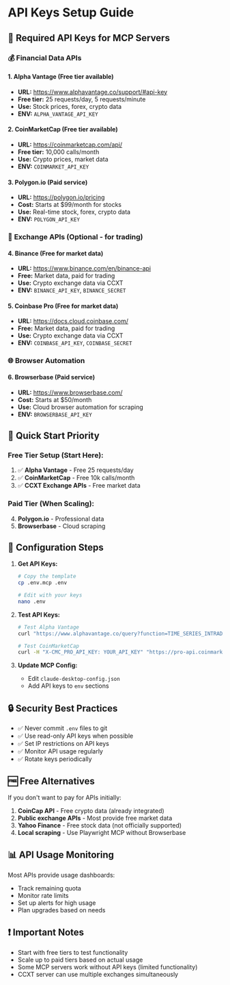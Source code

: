 # API Keys Setup Guide

## 🔑 **Required API Keys for MCP Servers**

### 💰 **Financial Data APIs**

#### 1. **Alpha Vantage** (Free tier available)
- **URL:** https://www.alphavantage.co/support/#api-key
- **Free tier:** 25 requests/day, 5 requests/minute
- **Use:** Stock prices, forex, crypto data
- **ENV:** `ALPHA_VANTAGE_API_KEY`

#### 2. **CoinMarketCap** (Free tier available)
- **URL:** https://coinmarketcap.com/api/
- **Free tier:** 10,000 calls/month
- **Use:** Crypto prices, market data
- **ENV:** `COINMARKET_API_KEY`

#### 3. **Polygon.io** (Paid service)
- **URL:** https://polygon.io/pricing
- **Cost:** Starts at $99/month for stocks
- **Use:** Real-time stock, forex, crypto data
- **ENV:** `POLYGON_API_KEY`

### 🏪 **Exchange APIs (Optional - for trading)**

#### 4. **Binance** (Free for market data)
- **URL:** https://www.binance.com/en/binance-api
- **Free:** Market data, paid for trading
- **Use:** Crypto exchange data via CCXT
- **ENV:** `BINANCE_API_KEY`, `BINANCE_SECRET`

#### 5. **Coinbase Pro** (Free for market data)
- **URL:** https://docs.cloud.coinbase.com/
- **Free:** Market data, paid for trading
- **Use:** Crypto exchange data via CCXT
- **ENV:** `COINBASE_API_KEY`, `COINBASE_SECRET`

### 🌐 **Browser Automation**

#### 6. **Browserbase** (Paid service)
- **URL:** https://www.browserbase.com/
- **Cost:** Starts at $50/month
- **Use:** Cloud browser automation for scraping
- **ENV:** `BROWSERBASE_API_KEY`

## 🚀 **Quick Start Priority**

### **Free Tier Setup (Start Here):**
1. ✅ **Alpha Vantage** - Free 25 requests/day
2. ✅ **CoinMarketCap** - Free 10k calls/month
3. ✅ **CCXT Exchange APIs** - Free market data

### **Paid Tier (When Scaling):**
4. **Polygon.io** - Professional data
5. **Browserbase** - Cloud scraping

## 📝 **Configuration Steps**

1. **Get API Keys:**
   ```bash
   # Copy the template
   cp .env.mcp .env
   
   # Edit with your keys
   nano .env
   ```

2. **Test API Keys:**
   ```bash
   # Test Alpha Vantage
   curl "https://www.alphavantage.co/query?function=TIME_SERIES_INTRADAY&symbol=IBM&interval=5min&apikey=YOUR_API_KEY"
   
   # Test CoinMarketCap
   curl -H "X-CMC_PRO_API_KEY: YOUR_API_KEY" "https://pro-api.coinmarketcap.com/v1/cryptocurrency/listings/latest"
   ```

3. **Update MCP Config:**
   - Edit `claude-desktop-config.json`
   - Add API keys to `env` sections

## 🔒 **Security Best Practices**

- ✅ Never commit `.env` files to git
- ✅ Use read-only API keys when possible
- ✅ Set IP restrictions on API keys
- ✅ Monitor API usage regularly
- ✅ Rotate keys periodically

## 🆓 **Free Alternatives**

If you don't want to pay for APIs initially:

1. **CoinCap API** - Free crypto data (already integrated)
2. **Public exchange APIs** - Most provide free market data
3. **Yahoo Finance** - Free stock data (not officially supported)
4. **Local scraping** - Use Playwright MCP without Browserbase

## 📊 **API Usage Monitoring**

Most APIs provide usage dashboards:
- Track remaining quota
- Monitor rate limits
- Set up alerts for high usage
- Plan upgrades based on needs

## ❗ **Important Notes**

- Start with free tiers to test functionality
- Scale up to paid tiers based on actual usage
- Some MCP servers work without API keys (limited functionality)
- CCXT server can use multiple exchanges simultaneously